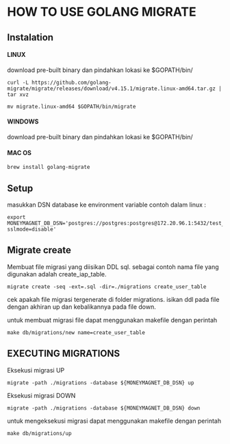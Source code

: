# HOW TO USE GOLANG MIGRATE

## Instalation
#### LINUX
download pre-built binary dan pindahkan lokasi ke $GOPATH/bin/
```shell
curl -L https://github.com/golang-migrate/migrate/releases/download/v4.15.1/migrate.linux-amd64.tar.gz | tar xvz

mv migrate.linux-amd64 $GOPATH/bin/migrate
```  

#### WINDOWS
download pre-built binary dan pindahkan lokasi ke $GOPATH/bin/

#### MAC OS
```shell
brew install golang-migrate
```  

## Setup
masukkan DSN database ke environment variable
contoh dalam linux :
```shell
export MONEYMAGNET_DB_DSN='postgres://postgres:postgres@172.20.96.1:5432/test_db?sslmode=disable'
```  

## Migrate create
Membuat file migrasi yang diisikan DDL sql. sebagai contoh nama file yang digunakan adalah create_iap_table.  
```shell
migrate create -seq -ext=.sql -dir=./migrations create_user_table
```  
cek apakah file migrasi tergenerate di folder migrations. isikan ddl pada file dengan akhiran up dan kebalikannya pada file down.

untuk membuat migrasi file dapat menggunakan makefile dengan perintah
```shell
make db/migrations/new name=create_user_table
``` 

## EXECUTING MIGRATIONS
Eksekusi migrasi UP  
```shell
migrate -path ./migrations -database ${MONEYMAGNET_DB_DSN} up
```

Eksekusi migrasi DOWN
```shell
migrate -path ./migrations -database ${MONEYMAGNET_DB_DSN} down
```

untuk mengeksekusi migrasi dapat menggunakan makefile dengan perintah
```shell
make db/migrations/up
``` 